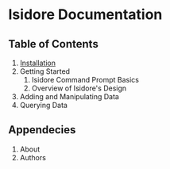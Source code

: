 Isidore Documentation
=====================

Table of Contents
-----------------

1. [Installation](install.md)
2. Getting Started
   1. Isidore Command Prompt Basics
   2. Overview of Isidore's Design
3. Adding and Manipulating Data
4. Querying Data

Appendecies
-----------

1. About
2. Authors

